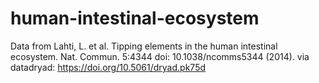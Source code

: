 # human-intestinal-ecosystem


Data from 
Lahti, L. et al. Tipping elements in the human intestinal ecosystem. Nat. Commun. 5:4344 doi: 10.1038/ncomms5344 (2014).
via datadryad: https://doi.org/10.5061/dryad.pk75d